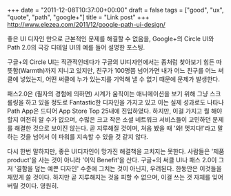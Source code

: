 +++
date = "2011-12-08T10:37:00+00:00"
draft = false
tags = ["good", "ux", "quote", "path", "google+"]
title = "Link post"
+++
http://www.elezea.com/2011/12/google-path-ui-design/



좋은 UI 디자인 만으로 근본적인 문제를 해결할 수 없음을, Google+의 Circle UI와 Path 2.0의 극강 디테일 UI의 예를 들어 설명한 포스팅.

구글+의 Circle UI는 직관적인데다가 구글의 UI디자인에서는 좀처럼 찾아보기 힘든 따뜻함(Warmth)까지 지니고 있지만, 친구가 100명쯤 넘어가면 내가 어느 친구를 어느 써클에 넣었는지, 어떤 써클에 누가 있는지를 기억해 낼 수 없기 때문에 문제가 발생한다.

패스2.0은 (필자의 경험에 의하면) 시계가 움직이는 애니메이션을 보기 위해 그냥 스크롤링을 하고 있을 정도로 Fantastic한 디자인을 가지고 있고 이는 실제 성과로도 나타나 Path App은 드디어 App Store Top 25내에 진입하였다. 하지만, 이걸 가지고 뭘 해야할지 여전히 알 수가 없으며, 수많은 크고 작은 소셜 네트워크 서비스들이 고민하던 문제를 해결한 것으로 보이진 않는다. 곧 지루해질 것이며, 처음 봤을 때 '와! 멋지다!'라고 말하는 것을 넘어서 이 파워를 지속할 수 있을 것 같지 않다.

다시 한번 말하지만, 좋은 UI디자인이 망가진 해결책을 고치지는 못한다. 사람들은 '제품 product'을 사는 것이 아니라 '이익 Benefit'을 산다. 구글+의 써클 UI나 패스 2.0이 그저 '결함을 덮는 예쁜 디자인' 수준에 그치는 것이 아닌지, 우려된다. 한동안은 이것들을 재밌게 쓸 것이다. 하지만 곧 지루해지는 것을 피할 수 없으며, 이걸 쓰는 것 자체를 잊어버릴 것이다. 영원히.
